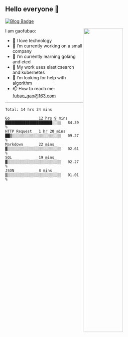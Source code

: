 ## Hello everyone 👋

[![Blog Badge](https://img.shields.io/badge/blog-60k+%20pageview-brightgreen)](https://www.jianshu.com/u/d777ec56a358)

<img align="right" width="50%" src="https://github-readme-stats.vercel.app/api?username=gaofubao&theme=onedark">

I am gaofubao:

- 🔭 I love technology
- 🌱 I’m currently working on a small company
- 👯 I’m currently learning golang and etcd
- 💬 My work uses elasticsearch and kubernetes
- 🤔 I’m looking for help with algorithm
- 📫 How to reach me: fubao_gao@163.com

---


<!--START_SECTION:waka-->
```text
Total: 14 hrs 24 mins

Go             12 hrs 9 mins   █████████████████████░░░░   84.39 % 
HTTP Request   1 hr 20 mins    ██▒░░░░░░░░░░░░░░░░░░░░░░   09.27 % 
Markdown       22 mins         ▓░░░░░░░░░░░░░░░░░░░░░░░░   02.61 % 
SQL            19 mins         ▓░░░░░░░░░░░░░░░░░░░░░░░░   02.27 % 
JSON           8 mins          ▒░░░░░░░░░░░░░░░░░░░░░░░░   01.01 % 
```
<!--END_SECTION:waka-->
